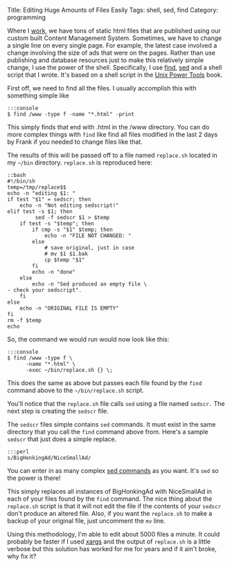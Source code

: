 Title: Editing Huge Amounts of Files Easily
Tags: shell, sed, find
Category: programming

Where I [work](http://www.ign.com), we have tons of static html files
that are published using our custom built Content Management System.
Sometimes, we have to change a single line on every single page. For
example, the latest case involved a change involving the size of ads
that were on the pages. Rather than use publishing and database
resources just to make this relatively simple change, I use the power of
the shell. Specifically, I use
[find](http://unixhelp.ed.ac.uk/CGI/man-cgi?find),
[sed](http://www.grymoire.com/Unix/Sed.html) and a shell script
that I wrote. It's based on a shell script in the [Unix Power
Tools](http://www.amazon.com/gp/redirect.html?ie=UTF8&location=http%3A%2F%2Fwww.amazon.com%2FPower-Tools-Third-Shelley-Powers%2Fdp%2F0596003307%3Fie%3DUTF8%26s%3Dbooks%26qid%3D1191730398%26sr%3D8-1&tag=slackorama-20&linkCode=ur2&camp=1789&creative=9325)
book.

First off, we need to find all the files. I usually accomplish this with
something simple like

    :::console
    $ find /www -type f -name "*.html" -print

This simply finds that end with .html in the /www directory. You can do
more complex things with `find` like find all files modified in the last
2 days by Frank if you needed to change files like that.

The results of this will be passed off to a file named `replace.sh`
located in my `~/bin` directory. `replace.sh` is reproduced here:

    ::bash
    #!/bin/sh
    temp=/tmp/replace$$
    echo -n "editing $1: "
    if test "$1" = sedscr; then
        echo -n "Not editing sedscript!"
    elif test -s $1; then
             sed -f sedscr $1 > $temp
        if test -s "$temp"; then
            if cmp -s "$1" $temp; then
                echo -n "FILE NOT CHANGED: "
            else
                # save original, just in case
                # mv $1 $1.bak
                cp $temp "$1"
            fi
            echo -n "done"
        else
            echo -n "Sed produced an empty file \
    - check your sedscript".
        fi
    else
        echo -n "ORIGINAL FILE IS EMPTY"
    fi
    rm -f $temp
    echo

So, the command we would run would now look like this:

    :::console
    $ find /www -type f \
          -name "*.html" \
          -exec ~/bin/replace.sh {} \;

This does the same as above but passes each file found by the `find`
command above to the `~/bin/replace.sh` script.

You'll notice that the `replace.sh` file calls `sed` using a file named
`sedscr.` The next step is creating the `sedscr` file.

The `sedscr` files simple contains `sed` commands. It must exist in the
same directory that you call the `find` command above from. Here's a
sample `sedscr` that just does a simple replace.

    :::perl
    s/BigHonkingAd/NiceSmallAd/

You can enter in as many complex [sed commands](http://main.rtfiber.com.tw/~changyj/sed/) as you want. It's
`sed` so the power is there!

This simply replaces all instances of BigHonkingAd with NiceSmallAd in
each of your files found by the `find` command. The nice thing about the
`replace.sh` script is that it will not edit the file if the contents of
your `sedscr` don't produce an altered file. Also, if you want the
`replace.sh` to make a backup of your original file, just uncomment the
`mv` line.

Using this methodology, I'm able to edit about 5000 files a minute. It
could probably be faster if I used
[xargs](http://unixhelp.ed.ac.uk/CGI/man-cgi?xargs) and the output of
`replace.sh` is a little verbose but this solution has worked for me for
years and if it ain't broke, why fix it?
